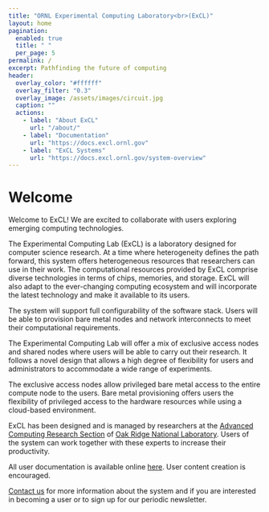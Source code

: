 ```yaml
---
title: "ORNL Experimental Computing Laboratory<br>(ExCL)"
layout: home
pagination:
  enabled: true
  title: " "
  per_page: 5
permalink: /
excerpt: Pathfinding the future of computing
header:
  overlay_color: "#ffffff"
  overlay_filter: "0.3"
  overlay_image: /assets/images/circuit.jpg
  caption: ""
  actions:
    - label: "About ExCL"
      url: "/about/"
    - label: "Documentation"
      url: "https://docs.excl.ornl.gov"
    - label: "ExCL Systems"
      url: "https://docs.excl.ornl.gov/system-overview"
---
```


# Welcome

Welcome to ExCL! We are excited to collaborate with users exploring emerging computing technologies.

The Experimental Computing Lab (ExCL) is a laboratory designed for computer science research. At a time where heterogeneity defines the path forward, this system offers heterogeneous resources that researchers can use in their work. The computational resources provided by ExCL comprise diverse technologies in terms of chips, memories, and storage. ExCL will also adapt to the ever-changing computing ecosystem and will incorporate the latest technology and make it available to its users.

The system will support full configurability of the software stack. Users will be able to provision bare metal nodes and network interconnects to meet their computational requirements.

The Experimental Computing Lab will offer a mix of exclusive access nodes and shared nodes where users will be able to carry out their research. It follows a novel design that allows a high degree of flexibility for users and administrators to accommodate a wide range of experiments.

The exclusive access nodes allow privileged bare metal access to the entire compute node to the users. Bare metal provisioning offers users the flexibility of privileged access to the hardware resources while using a cloud-based environment.

ExCL has been designed and is managed by researchers at the [Advanced Computing Research Section](https://www.ornl.gov/section/advanced-computing-systems-research) of [Oak Ridge National Laboratory](http://www.ornl.gov/). Users of the system can work together with these experts to increase their productivity.

All user documentation is available online [here](https://docs.excl.ornl.gov/).  User content creation is encouraged.

[Contact us](mailto:excl-help@ornl.gov) for more information about the system and if you are interested in becoming a user or to sign up for our periodic newsletter.

